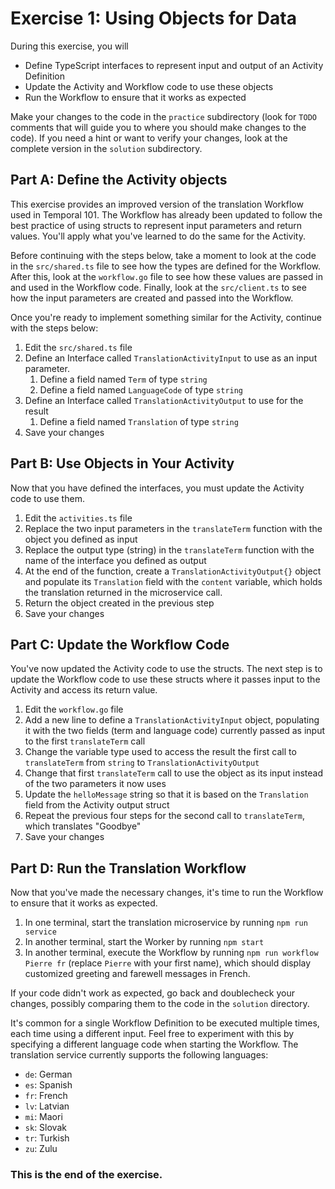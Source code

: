 # Exercise 1: Using Objects for Data
During this exercise, you will

* Define TypeScript interfaces to represent input and output of an Activity Definition
* Update the Activity and Workflow code to use these objects
* Run the Workflow to ensure that it works as expected

Make your changes to the code in the `practice` subdirectory (look for `TODO` comments that will guide you to where you should make changes to the code). If you need a hint or want to verify your changes, look at the complete version in the `solution` subdirectory.

## Part A: Define the Activity objects
This exercise provides an improved version of the translation Workflow used in Temporal 101. The Workflow has already been updated to follow the best practice of using structs to represent input parameters and return values. You'll apply what you've learned to do the same for the Activity.

Before continuing with the steps below, take a moment to look at the code in the `src/shared.ts` file to see how the types are defined for the Workflow. After this, look at the `workflow.go` file to see how these values are passed in and used in the Workflow code. Finally, look at the `src/client.ts` to see how the input parameters are created and passed into the Workflow.

Once you're ready to implement something similar for the Activity, continue with the steps below:

1. Edit the `src/shared.ts` file
2. Define an Interface called `TranslationActivityInput` to use as an input parameter. 
   1. Define a field named `Term` of type `string`
   2. Define a field named `LanguageCode` of type `string`
3. Define an Interface called `TranslationActivityOutput` to use for the result
   1. Define a field named `Translation` of type `string`
4. Save your changes


## Part B: Use Objects in Your Activity
Now that you have defined the interfaces, you must update the Activity code to use them.

1. Edit the `activities.ts` file
2. Replace the two input parameters in the `translateTerm` function with the object you defined as input
3. Replace the output type (string) in the `translateTerm` function with the name of the interface you defined as output
4. At the end of the function, create a `TranslationActivityOutput{}` object and populate its `Translation` field with the `content` variable, which holds the translation returned in the microservice call. 
5. Return the object created in the previous step
6. Save your changes


## Part C: Update the Workflow Code

You've now updated the Activity code to use the structs. The next step is to update the Workflow code to use these structs where it passes input to the Activity and access its return value.

1. Edit the `workflow.go` file
2. Add a new line to define a `TranslationActivityInput` object, populating it with the two fields (term and language code) currently passed as input to the first `translateTerm` call
3. Change the variable type used to access the result the first call to `translateTerm` from `string` to `TranslationActivityOutput`
4. Change that first `translateTerm` call to use the object as its input instead of the two parameters it now uses
5. Update the `helloMessage` string so that it is based on the `Translation` field from the Activity output struct
6. Repeat the previous four steps for the second call to `translateTerm`, which translates "Goodbye" 
7. Save your changes


## Part D: Run the Translation Workflow
Now that you've made the necessary changes, it's time to run the Workflow to ensure that it works as expected.

1. In one terminal, start the translation microservice by running `npm run service`
2. In another terminal, start the Worker by running `npm start`
3. In another terminal, execute the Workflow by running `npm run workflow Pierre fr` (replace `Pierre` with your first name), which should display customized greeting and farewell messages in French.

If your code didn't work as expected, go back and doublecheck your changes, possibly comparing them to the code in the `solution` directory.

It's common for a single Workflow Definition to be executed multiple times, each time using a different input. Feel free to experiment with this by specifying a different language code when starting the Workflow. The translation service currently supports the following languages:

* `de`: German
* `es`: Spanish
* `fr`: French
* `lv`: Latvian
* `mi`: Maori
* `sk`: Slovak
* `tr`: Turkish
* `zu`: Zulu



### This is the end of the exercise.

